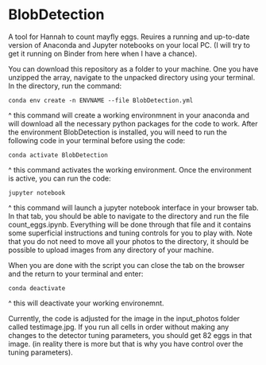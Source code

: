 # BlobDetection
 A tool for Hannah to count mayfly eggs. Reuires a running and up-to-date version of Anaconda and Jupyter notebooks on your local PC. (I will try to get it running on Binder from here when I have a chance).
 
You can download this repository as a folder to your machine. One you have unzipped the array, navigate to the unpacked directory using your terminal. In the directory, run the command:

  `conda env create -n ENVNAME --file BlobDetection.yml`
 
^ this command will create a working environmnent in your anaconda and will download all the necessary python packages for the code to work. After the environment BlobDetection is installed, you will need to run the following code in your terminal before using the code:

  `conda activate BlobDetection`
  
^ this command activates the working environment. Once the environment is active, you can run the code:

  `jupyter notebook`
  
^ this command will launch a jupyter notebook interface in your browser tab. In that tab, you should be able to navigate to the directory and run the file count_eggs.ipynb. Everything will be done through that file and it contains some superficial instructions and tuning controls for you to play with. Note that you do not need to move all your photos to the directory, it should be possible to upload images from any directory of your machine.

When you are done with the script you can close the tab on the browser and the return to your terminal and enter:

 `conda deactivate`

^ this will deactivate your working environemnt.

Currently, the code is adjusted for the image in the input_photos folder called testimage.jpg. If you run all cells in order without making any changes to the detector tuning parameters, you should get 82 eggs in that image. (in reality there is more but that is why you have control over the tuning parameters).
 
